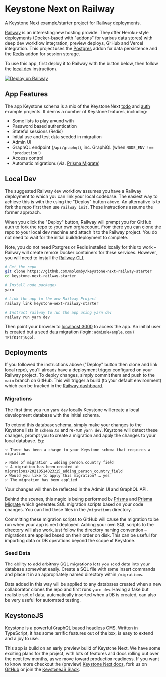 # Keystone Next on Railway

A Keystone Next example/starter project for [Railway](https://railway.app) deployments.

[Railway](https://railway.app) is an interesting new hosting provide.
They offer Heroku-style deployments (Docker-based with "addons" for various data stores)
with deep dev workflow integration, preview deploys, GitHub and Vercel integration.
This project uses the [Postgres](https://docs.railway.app/plugins/postgresql) addon for data persistence
and the [Redis](https://docs.railway.app/plugins/redis) addon for session storage.

To use this app, first deploy it to Railway with the button below, then follow the [local dev](#local-dev) instructions.

[![Deploy on Railway](https://railway.app/button.svg)](https://railway.app/new/template?template=https%3A%2F%2Fgithub.com%2Fmolomby%2Fkeystone-next-railway-starter&plugins=postgresql%2Credis&envs=SESSION_SECRET&optionalEnvs=SESSION_SECRET&SESSION_SECRETDesc=A+securely+random+value%2C+32+chars+or+longer)

## App Features

The app Keystone schema is a mix of the Keystone Next
[todo](https://github.com/keystonejs/keystone/tree/master/examples/todo) and
[auth](https://github.com/keystonejs/keystone/tree/master/examples/auth) example projects.
It demos a number of Keystone features, including:

- Some lists to play around with
- Password based authentication
- Stateful sessions (Redis)
- Initial use and test data seeded in migration
- Admin UI
- GraphQL endpoint (`/api/graphql`), inc. GraphiQL (when `NODE_ENV !== 'production'`)
- Access control
- Automatic migrations (via. [Prisma Migrate](https://www.prisma.io/docs/concepts/components/prisma-migrate))

## Local Dev

The suggested Railway dev workflow assumes you have a Railway deployment to which you can link your local codebase.
The easiest way to achieve this is with the using the "Deploy" button above.
An alternative is to fork the repo first then use `railway init`.
These instructions assume the former approach.

When you click the "Deploy" button, Railway will prompt you for GitHub auth to fork the repo to your own org/account.
From there you can clone the repo to your local dev machine and attach it to the Railway project.
You do not need to wait for the initial build/deployment to complete.

Note, you do not need Postgres or Redis installed locally for this to work – Railway will create remote Docker containers for these services.
However, you will need to install the [Railway CLI](https://docs.railway.app/cli/quick-start).

```sh
# Get the repo
git clone https://github.com/molomby/keystone-next-railway-starter
cd keystone-next-railway-starter

# Install node packages
yarn

# Link the app to the new Railway Project
railway link keystone-next-railway-starter

# Instruct railway to run the app using yarn dev
railway run yarn dev
```

Then point your browser to [localhost:3000](http://localhost:3000) to access the app.
An initial user is created but a seed data migration (login: `admin@example.com` / `TPlfK14TjUgo`).

## Deployments

If you followed the instructions above ("Deploy" button then clone and link local repo), you'll already have a deployment trigger configured on your Railway project.
To deploy changes, simply commit them and push to the `main` branch on GitHub.
This will trigger a build (to your default environment) which can be tracked in the [Railway dashboard](https://railway.app/dashboard).

### Migrations

The first time you run `yarn dev` locally Keystone will create a local development database with the initial schema.

To extend this database schema, simply make your changes to the Keystone lists in `schema.ts` and re-run `yarn dev`.
Keystone will detect these changes, prompt you to create a migration and apply the changes to your local database.
Eg:

```
✨ There has been a change to your Keystone schema that requires a migration

✔ Name of migration … Adding person.country field
✨ A migration has been created at migrations/20210514023215_adding_person_country_field
✔ Would you like to apply this migration? … yes
✅ The migration has been applied
```

Your changes will then be reflected in the Admin UI and GraphQL API.

Behind the scenes, this magic is being performed by
[Prisma](https://www.prisma.io) and [Prisma Migrate](https://www.prisma.io/docs/concepts/components/prisma-migrate)
which generates SQL migration scripts based on your code changes.
You can find these files in the `/migrations` directory.

Committing these migration scripts to GitHub will cause the migration to be run when your app is next deployed.
Adding your own SQL scripts to the directory will also work, just follow the directory naming convention –
migrations are applied based on their order on disk.
This can be useful for importing data or DB operations beyond the scope of Keystone.

### Seed Data

The ability to add arbitrary SQL migrations lets you seed data into your database somewhat easily.
Create a SQL file with some insert commands and place it in an appropriately named directory within `/migrations`.

Data added in this way will be applied to any databases created when a new collaborator clones the repo and first runs `yarn dev`.
Having a fake but realistic set of data, automatically inserted when a DB is created, can also be very useful for automated testing.

## KeystoneJS

Keystone is a powerful GraphQL based headless CMS.
Written in TypeScript, it has some terrific features out of the box, is easy to extend and a joy to use.

This app is build on an early preview build of Keystone Next.
We have some exciting plans for the project, with lots of features and docs rolling out over the next few months, as we move toward production readiness.
If you want to know more
checkout the (preview) [Keystone Next docs](https://next.keystonejs.com),
fork us on [GitHub](https://github.com/keystonejs/keystone)
or join the [KeystoneJS Slack](https://keystonejs.slack.com).
